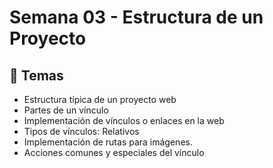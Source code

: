 # Semana 03 - Estructura de un Proyecto

## 🎯 Temas
- Estructura típica de un proyecto web
- Partes de un vínculo
- Implementación de vínculos o enlaces en la web
- Tipos de vínculos: Relativos
- Implementación de rutas para imágenes.
- Acciones comunes y especiales del vínculo